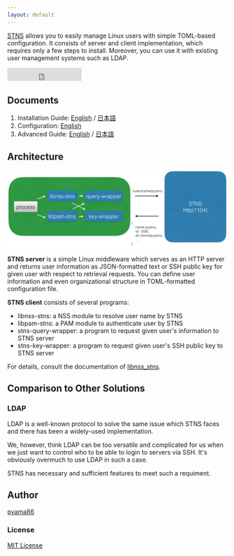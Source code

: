 ```yaml
---
layout: default
---
```


[STNS](https://github.com/STNS/STNS) allows you to easily manage Linux users with simple TOML-based configuration. It consists of server and client implementation, which requires only a few steps to install. Moreover, you can use it with existing user management systems such as LDAP.

<iframe src="https://ghbtns.com/github-btn.html?user=STNS&amp;repo=STNS&amp;type=watch&amp;count=true&amp;size=large" allowtransparency="true" frameborder="0" scrolling="0" width="170" height="30"></iframe><br/>

## Documents

1. Installation Guide: [English](/en/install) / [日本語](/ja/install)
2. Configuration: [English](/en/configuration)
3. Advanced Guide: [English](/en/advanced) / [日本語](/ja/advanced)

## Architecture

![STNS Architecture](/images/stns-architecture.png)

**STNS server** is a simple Linux middleware which serves as an HTTP server and returns user information as JSON-formatted text or SSH public key for given user with respect to retrieval requests. You can define user information and even organizational structure in TOML-formatted configuration file.

**STNS client** consists of several programs:

* libnss-stns: a NSS module to resolve user name by STNS
* libpam-stns: a PAM module to authenticate user by STNS
* stns-query-wrapper: a program to request given user's information to STNS server
* stns-key-wrapper: a program to request given user's SSH public key to STNS server

For details, consult the documentation of [libnss_stns](https://github.com/STNS/libnss_stns).

## Comparison to Other Solutions

### LDAP

LDAP is a well-known protocol to solve the same issue which STNS faces and there has been a widely-used implementation.

We, however, think LDAP can be too versatile and complicated for us when we just want to control who to be able to login to servers via SSH. It's obviously overmuch to use LDAP in such a case.

STNS has necessary and sufficient features to meet such a requiment.

## Author

[pyama86](https://github.com/pyama86)

### License

[MIT License](https://github.com/STNS/STNS/blob/master/LICENSE)
